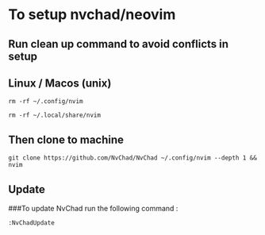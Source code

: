 # To setup nvchad/neovim

## Run clean up command to avoid conflicts in setup

## Linux / Macos (unix)

```
rm -rf ~/.config/nvim
```
```
rm -rf ~/.local/share/nvim
```

## Then clone to machine 

```
git clone https://github.com/NvChad/NvChad ~/.config/nvim --depth 1 && nvim
```

## Update

###To update NvChad run the following command :

```
:NvChadUpdate
```
